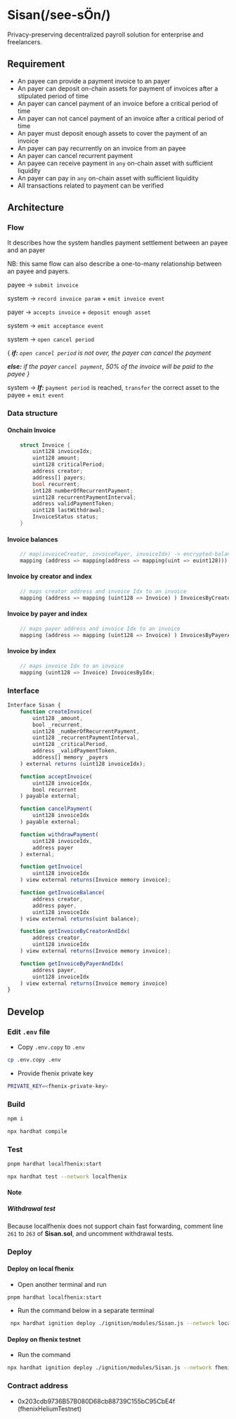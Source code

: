 # Sisan(/see-sÖn/) 
Privacy-preserving decentralized payroll solution for enterprise and freelancers.

## Requirement

- An payee can provide a payment invoice to an payer
- An payer can deposit on-chain assets for payment of invoices after a stipulated period of time
- An payer can cancel payment of an invoice before a critical period of time
- An payer can not cancel payment of an invoice after a critical period of time
- An payer must deposit enough assets to cover the payment of an invoice
- An payer can pay recurrently on an invoice from an payee
- An payer can cancel recurrent payment
- An payee can receive payment in `any` on-chain asset with sufficient liquidity
- An payer can pay in `any` on-chain asset with sufficient liquidity
- All transactions related to payment can be verified

## Architecture

### Flow

It describes how the system handles payment settlement between an payee and an payer

NB: this same flow can also describe a one-to-many relationship between an payee and payers.

payee → `submit invoice`

system → `record invoice param` + `emit invoice event`

payer → `accepts invoice` + `deposit enough asset` 

system → `emit acceptance event`

system → `open cancel period`

{ ***if:** `open cancel period` is not over, the payer can cancel the payment*

***else:** if the payer `cancel payment`, 50% of the invoice will be paid to the payee }*

system → ***If:*** `payment period` is reached, `transfer` the correct asset to the payee + `emit event`

### Data structure

#### Onchain Invoice

```rust
    struct Invoice {
        uint128 invoiceIdx;
        uint128 amount;
        uint128 criticalPeriod;
        address creator;
        address[] payers;
        bool recurrent;
        int128 numberOfRecurrentPayment;
        uint128 recurrentPaymentInterval;
        address validPaymentToken;
        uint128 lastWithdrawal;
        InvoiceStatus status;
    }
```

#### Invoice balances 

```rust
    // map(invoiceCreator, invoicePayer, invoiceIdx) -> encrypted-balance
    mapping (address => mapping(address => mapping(uint => euint128))) balances;
```

#### Invoice by creator and index

```rust
    // maps creator address and invoice Idx to an invoice
    mapping (address => mapping (uint128 => Invoice) ) InvoicesByCreatorAddressAndInvoiceIdx;
```

#### Invoice by payer and index

```rust
    // maps payer address and invoice Idx to an invoice
    mapping (address => mapping (uint128 => Invoice) ) InvoicesByPayerAddressAndInvoiceIdx;
```

#### Invoice by index

```rust
    // maps invoice Idx to an invoice
    mapping (uint128 => Invoice) InvoicesByIdx;
```

### Interface

```js
Interface Sisan {
    function createInvoice(
        uint128 _amount, 
        bool _recurrent, 
        uint128 _numberOfRecurrentPayment, 
        uint128 _recurrentPaymentInterval,
        uint128 _criticalPeriod,
        address _validPaymentToken, 
        address[] memory _payers
    ) external returns (uint128 invoiceIdx);

    function acceptInvoice(
        uint128 invoiceIdx,
        bool recurrent
    ) payable external;

    function cancelPayment(
        uint128 invoiceIdx
    ) payable external;

    function withdrawPayment(
        uint128 invoiceIdx,
        address payer
    ) external;

    function getInvoice(
        uint128 invoiceIdx
    ) view external returns(Invoice memory invoice);

    function getInvoiceBalance(
        address creator,
        address payer,
        uint128 invoiceIdx
    ) view external returns(uint balance);

    function getInvoiceByCreatorAndIdx(
        address creator,
        uint128 invoiceIdx
    ) view external returns(Invoice memory invoice);

    function getInvoiceByPayerAndIdx(
        address payer,
        uint128 invoiceIdx
    ) view external returns(Invoice memory invoice)
}
```


## Develop

### Edit `.env` file

- Copy `.env.copy` to `.env`

```bash
cp .env.copy .env
```

- Provide fhenix private key

```bash
PRIVATE_KEY=<fhenix-private-key>
```

### Build

```bash
npm i
```

```bash
npx hardhat compile
```

### Test

```bash
pnpm hardhat localfhenix:start
```

```bash
npx hardhat test --network localfhenix
```

#### Note

##### Withdrawal test

Because localfhenix does not support chain fast forwarding, comment line `261` to `263` of **Sisan.sol**, and uncomment withdrawal tests.

### Deploy

#### Deploy on local fhenix

- Open another terminal and run

```bash
pnpm hardhat localfhenix:start
```

- Run the command below in a separate terminal

```bash
 npx hardhat ignition deploy ./ignition/modules/Sisan.js --network localfhenix 
```

#### Deploy on fhenix testnet

- Run the command

```bash
npx hardhat ignition deploy ./ignition/modules/Sisan.js --network fhenixHeliumTestnet
```

### Contract address

- 0x203cdb9736B57B080D68cb88739C155bC95CbE4f (fhenixHeliumTestnet)